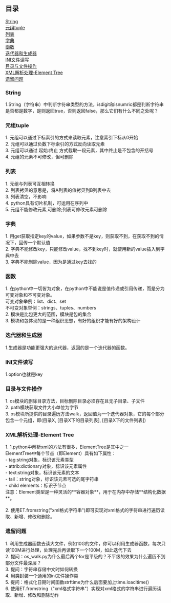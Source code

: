 ## 目录<br> ##
[String](#1)<br>
[元组tuple](#2)<br>
[列表](#3)<br>
[字典](#4)<br>
[函数](#5)<br>
[迭代器和生成器](#6)<br>
[INI文件读写](#7)<br>
[目录与文件操作](#8)<br>
[XML解析处理-Element Tree](#9)<br>
[遗留问题](#n)<br>

<h3 id='1'>String</h3>
1.String（字符串）中判断字符串类型的方法，isdigit和isnumric都是判断字符串是否都是数字，是则返回true，否则返回false，那么它们有什么不同之处呢？

<h3 id='2'>元组tuple</h3>
1. 元组可以通过下标索引的方式来读取元素，注意索引下标从0开始<br>
2. 元组可以通过负数下标索引的方式反向读取元素<br>
3. 元组可以通过  起始:终止  方式截取一段元素，其中终止是不包含的开括号<br>
4. 元组的元素不可修改，但可删除<br>

<h3 id='3'>列表</h3>
1. 元组与列表可互相转换<br>
2. 列表拷贝的意思是，将A列表的值拷贝到B列表中去<br>
3. 列表清空，不影响<br>
4. python具有切片机制，可运用在序列中<br>
5. 元组不能修改元素,可删除;列表可修改元素可删除<br>

<h3 id='4'>字典</h3>
1. 用get获取指定key的value，如果参数不是key，则获取不到，在获取不到的情况下，回传一个默认值<br>
2. 字典不能修改key，只能修改value，找不到key时，就使用新的value插入到字典中去<br>
3. 字典不能删除value，因为是通过key去找的<br>

<h3 id='5'>函数</h3>
1. 在python中一切皆为对象，在python中不能说是值传递或引用传递，而是分为可变对象和不可变对象。<br>
可变对象举例：list、dict、set<br>
不可变对象举例：strings、tuples、numbers<br>
2. 模块是比包更大的范围，模块是包的集合<br>
3. 模块和包体现的是一种组织思想，有好的组织才能有好的架构设计

<h3 id='6'>迭代器和生成器</h3>
1.生成器是功能更强大的迭代器，返回的是一个迭代器的函数。

<h3 id='7'>INI文件读写</h3>
1.option也就是key

<h3 id='8'>目录与文件操作</h3>
1. os模块的删除目录方法，目标删除目录必须存在且无子目录、子文件<br>
2. path模块获取文件大小单位为字节<br>
3. os模块所提供的目录遍历方法walk，返回值为一个迭代器对象，它的每个部分包含一个元组，即(目录X, [目录X下的目录列表], [目录X下的文件列表])

<h3 id='9'>XML解析处理-Element Tree</h3>
1. 1.python中解析xml的方法有很多，ElementTree是其中之一<br>
ElementTree中每个节点（即Element）具有如下属性：<br>
 - tag:string对象，标识该元素类型<br>
 - attrib:dictionary对象，标识该元素属性<br>
 - text:string对象，标识该元素的文本<br>
 - tail：string对象，标识该元素可选的尾字符串<br>
 - child elements：标识子节点<br>
注意：Element类型是一种灵活的**容器对象**，用于在内存中存储**结构化数据**。<br>
<br>
2. 使用ET.fromstring("xml格式字符串")即可实现对xml格式的字符串进行遍历读取、新增、修改和删除。<br>

<h3 id='n'>遗留问题</h3>
1. 利用生成器函数去读大文件，例如10G的文件，你可以利用生成器函数，每次只读100M进行处理，处理完后再读取下一个100M，如此迭代下去<br>
2. 提问：os_walk.py为什么最后两个for是平级的？不平级的效果为什么遍历不到部分文件最深层？<br>
3. 提问：字符串存储中文时如何转换<br>
4. 用类封装一个通用的ini文件操作类<br>
5. 提问：格式化日期时间函数strftime为什么后面要加上time.loacltime()<br>
6. 使用ET.fromstring（"xml格式字符串"）实现对xml格式的字符串进行遍历读取、新增、修改和删除动作<br>